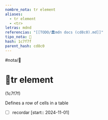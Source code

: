 ```yaml
---
nombre_nota: tr element
aliases:
  - tr element
  - <tr>
letras: mdnd
referencias: "[[TODO/🏛️mdn docs (cd8c0).md]]"
tipo_nota: 📑
hash: 1c7f7f
parent_hash: cd8c0
---
```


#nota/📑

# 📑tr element
<div class="hash">(1c7f7f)</div>

Defines a row of cells in a table

- [ ] recordar  [start:: 2024-11-01]
